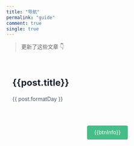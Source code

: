 ```yaml
---
title: "导航"
permalink: "guide"
comment: true
single: true
---
```


> 更新了这些文章 👇 

<main class="container">
  <ul class="list">
    <li 
      class="list-item"
      v-for="(post, index) in topPublishPosts"
      :key="index"
      href="post"
    >
      <a class="list-item-content" :href="post.path">
        <h2 class="font-bold text-lg md:text-2xl text-gray-900">{{post.title}}</h2>
        <time class="block mb-4 text-gray-700">{{ post.formatDay }}</time>
      </a>
    </li>
  </ul>

  <div @click="loadMore" class="page-guide-btn" v-if="showBtn">
    <div ref="btn">{{btnInfo}}</div>
  </div>
</main>

<script>
export default {
  data() {
    return {
      step: 70,
      posts: [],
      page: 1,
      num: 0,
      btnInfo: '加载更多',
      showBtn: true,
      timeout: null,
    }
  },

  created() {
    this.posts = this.$site.pages;
    this.num = this.posts.length
  },

  computed: {
    topPublishPosts() {
      return this.getTopKPosts(this.page * this.step)
    }
  },

  methods: {
    getTopKPosts(num) {
      const re = /.*\/(.*?)\.(html|md)/
      const list = this.posts
        .filter(post => {
          const { title } = post;
          return !['Docs', 'Home', '导航'].includes(title);
        })
        .map(post => {
          const execs = re.exec(post.relativePath)
          if (execs && execs['1'].includes('2019年总结')) {
            post.title = '2019我的入坑与填坑之旅'
          }
          return {
            ...post,
            updateTimestamp: (new Date(post.lastUpdated || post.frontmatter.date)).getTime(),
            filename: execs ? execs['1'] : '',
            formatDay: this.formatDate(new Date(post.lastUpdated || post.frontmatter.date))
          }
        })
        .sort((a, b) => b.updateTimestamp - a.updateTimestamp)
        .slice(0, num)
        console.log(list);
      return list
    },
    
    formatDate(date) {
      if (!(date instanceof Date)) {
        return 
      }

      return `${date.getFullYear()}-${date.getMonth() + 1}-${date.getDate()}`
    },

    loadMore() {
      if (this.timeout) {
        return
      }

      if (this.page * this.step >= this.num) {
        this.btnInfo = '加载完成'
        this.$refs.btn.style.opacity = 0
        this.timeout = setTimeout(() => this.showBtn = false, 300)
      } else {
        this.page += 1
      }
    }
  }
}
</script>

<style scoped>
/* .page-guide-ul {
  padding-left: 0;
}

.page-guide-row {
  line-height: 2;
  display: inline-flex;
  align-items: center;
  justify-content: space-between;
  width: 100%;
  position: relative;
}

.page-guide-row::after {
  content: " ";
  width: 100%;
  border-bottom: 1px dashed #aaa;
  position: absolute;
  top: 50%;
  right: 0;
}

.page-guide-row a, .page-guide-row span {
  background: white;
  z-index: 1;
}

.page-guide-row a {
  max-width: 50%;
  padding-right: 20px;
}

.page-guide-row span {
  color: #aaa;
  padding-left: 20px;
} */

.page-guide-btn {
  text-align: center;
  margin: 30px 0;
}

.page-guide-btn div {
  display: inline-block;
  color: #fff;
  background-color: #46bd87;
  padding: 0.6rem 1.2rem;
  border-radius: 4px;
  transition: all 0.3s ease;
  box-sizing: border-box;
  border-bottom: 1px solid #46bd87;
}

.page-guide-btn div:hover {
  background-color: #46bd87;
  cursor: pointer;
}
ul {
  list-style: none;
  margin: 0;
  padding: 0;
}

h2 {
  border-bottom: none;
}

.theme-default-content:not(.custom) a:hover {
  text-decoration: none;
}

.container {
  width: 100%;
  margin: 1rem auto auto;
  padding-right: 1rem;
  padding-left: 1rem;
}

.list {
  margin-left: -1rem;
  margin-right: -1rem;
}

.list-item {
  margin-bottom: 1rem;
}

.list-item:hover {
  background-color: #f7fafc;
}

.list-item-content {
  padding: 1rem;
  outline: 0;
  display: block;
  cursor: pointer;
  border-radius: .25rem;
  color: #553c9a;
  text-decoration: none;
  background-color: transparent;
}

.mb-4 {
  margin-bottom: 1rem;
}

.font-bold {
  font-weight: 700;
}

.text-gray-700 {
  color: #4a5568;
}


.text-gray-800 {
  color: #2d3748;
}

.text-gray-900 {
  color: #1a202c;
}

.block {
  display: block;
}

.leading-relaxed {
  line-height: 1.625;
}

@media (min-width: 1024px) {
  .container {
      max-width:48rem
  }
}

@media (min-width: 768px) {
  .md\:h-16 {
      height:4rem
  }

  .md\:mt-24 {
      margin-top: 6rem
  }

  .md\:py-4 {
      padding-top: 1rem;
      padding-bottom: 1rem
  }

  .md\:px-8 {
      padding-left: 2rem;
      padding-right: 2rem
  }

  .md\:text-lg {
      font-size: 1.125rem
  }

  .md\:text-2xl {
      font-size: 1.5rem
  }

  .md\:text-3xl {
      font-size: 1.875rem
  }
}
</style>